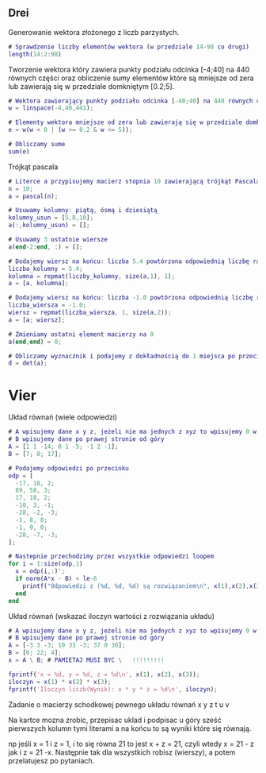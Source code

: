 ## Drei

Generowanie wektora złożonego z liczb parzystych.

```matlab
# Sprawdzenie liczby elementów wektora (w przedziale 14-98 co drugi)
length(14:2:98)
```

Tworzenie wektora który zawiera punkty podziału odcinka [-4;40] na 440 równych części oraz obliczenie sumy elementów które są mniejsze od zera lub zawierają się w przedziale domkniętym [0.2;5].

```matlab
# Wektora zawierający punkty podziału odcinka [-40;40] na 440 równych części (do 440 trzeba zawsze dodać 1)
w = linspace(-4,40,441);

# Elementy wektora mniejsze od zera lub zawierają się w przedziale domkniętym [0.2;5]
e = w(w < 0 | (w >= 0.2 & w <= 5));

# Obliczamy sume
sum(e)
```

Trójkąt pascala

```matlab
# Literce a przypisujemy macierz stopnia 10 zawierającą trójkąt Pascala.
n = 10;
a = pascal(n);

# Usuwamy kolumny: piątą, ósmą i dziesiątą
kolumny_usun = [5,8,10];
a(:,kolumny_usun) = [];

# Usuwamy 3 ostatnie wiersze
a(end-2:end, :) = [];

# Dodajemy wiersz na końcu: liczba 5.4 powtórzona odpowiednią liczbę razy
liczba_kolumny = 5.4;
kolumna = repmat(liczby_kolumny, size(a,1), 1);
a = [a, kolumna];

# Dodajemy wiersz na końcu: liczba -1.0 powtórzona odpowiednią liczbę razy
liczba_wiersza = -1.0;
wiersz = repmat(liczba_wiersza, 1, size(a,2));
a = [a; wiersz];

# Zmieniamy ostatni element macierzy na 0
a(end,end) = 0;

# Obliczamy wyznacznik i podajemy z dokładnością do 1 miejsca po przecinku
d = det(a);
```

# Vier

Układ równań (wiele odpowiedzi)

````matlab
# A wpisujemy dane x y z, jeżeli nie ma jednych z xyz to wpisujemy 0 w miejsce, a jeżeli sam np. x to 1.
# B wpisujemy dane po prawej stronie od góry
A = [1 1 -14; 0 1 -5; -1 2 -1];
B = [7; 8; 17];

# Podajemy odpowiedzi po przecinku
odp = [
  -17, 18, 2;
  89, 58, 3;
  17, 18, 2;
  -10, 3, -1;
  -28, -2, -3;
  -1, 8, 0;
  -1, 9, 0;
  -28, -7, -3;
];

# Nastepnie przechodzimy przez wszystkie odpowiedzi loopem
for i = 1:size(odp,1)
  x = odp(i,:)';
  if norm(A*x - B) < le-6
    printf("Odpowiedzi z (%d, %d, %d) są rozwiązaniem\n", x(1),x(2),x(3));
  end
end
````

Układ równań (wskazać iloczyn wartości z rozwiązania układu)

```matlab
# A wpisujemy dane x y z, jeżeli nie ma jednych z xyz to wpisujemy 0 w miejsce, a jeżeli sam np. x to 1.
# B wpisujemy dane po prawej stronie od góry
A = [-3 3 -3; 10 33 -3; 37 0 30];
B = [6; 22; 4];
x = A \ B; # PAMIETAJ MUSI BYC \   !!!!!!!!!

fprintf('x = %d, y = %d, z = %d\n', x(1), x(2), x(3));
iloczyn = x(1) * x(2) * x(3);
fprintf('Iloczyn liczb(Wynik): x * y * z = %d\n', iloczyn);
```

Zadanie o macierzy schodkowej pewnego układu równań x y z t u v

Na kartce mozna zrobic, przepisac uklad i podpisac u góry sześć pierwszych kolumn tymi literami a na końcu to są wyniki które się równają.

np jeśli x = 1 i z = 1, i to się równa 21 to jest x + z = 21, czyli wtedy x = 21 - z jak i z = 21 -x. Następnie tak dla wszystkich robisz (wierszy), a potem przelatujesz po pytaniach.
